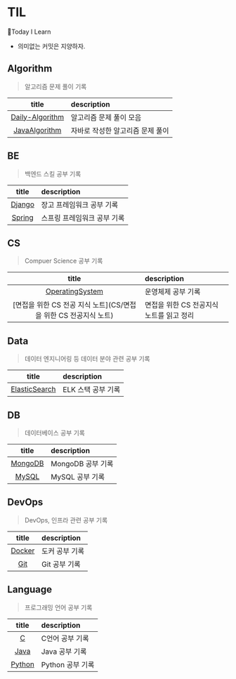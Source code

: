 # TIL
🏃Today I Learn
- 의미없는 커밋은 지양하자.

## Algorithm
> 알고리즘 문제 풀이 기록

|                    title                     | description        |
|:--------------------------------------------:|:-------------------|
| [Daily-Algorithm](Algorithm/Daily-Algorithm) | 알고리즘 문제 풀이 모음      |
|  [JavaAlgorithm](Algorithm/JavaAlgorithm)  | 자바로 작성한 알고리즘 문제 풀이 |


## BE
> 백엔드 스킬 공부 기록

|        title        | description     |
|:-------------------:|:----------------|
| [Django](BE/Django) | 장고 프레임워크 공부 기록  |
| [Spring](BE/Spring) | 스프링 프레임워크 공부 기록 |


## CS
> Compuer Science 공부 기록

|                   title                    | description              |
|:------------------------------------------:|:-------------------------|
|   [OperatingSystem](CS/OperatingSystem)    | 운영체제 공부 기록               |
| [면접을 위한 CS 전공 지식 노트](CS/면접을 위한 CS 전공지식 노트) | 면접을 위한 CS 전공지식 노트를 읽고 정리 |

## Data
> 데이터 엔지니어링 등 데이터 분야 관련 공부 기록

|               title                | description  |
|:----------------------------------:|:-------------|
|         [ElasticSearch](Data/ElasticStack)          | ELK 스택 공부 기록 |

## DB
> 데이터베이스 공부 기록

|         title         | description   |
|:---------------------:|:--------------|
| [MongoDB](DB/MongoDB) | MongoDB 공부 기록 |
|   [MySQL](DB/MySQL)   | MySQL 공부 기록   |

## DevOps
> DevOps, 인프라 관련 공부 기록

|          title          | description |
|:-----------------------:|:------------|
| [Docker](DevOps/Docker) | 도커 공부 기록    |
|    [Git](DevOps/Git)    | Git 공부 기록   |

## Language
> 프로그래밍 언어 공부 기록

|           title           | description  |
|:-------------------------:|:-------------|
|      [C](Language/C)      | C언어 공부 기록    |
|   [Java](Language/Java)   | Java 공부 기록   |
| [Python](Language/Python) | Python 공부 기록 |

